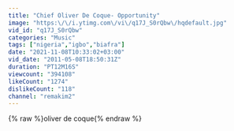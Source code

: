 ```yaml
---
title: "Chief Oliver De Coque- Opportunity"
image: "https:\/\/i.ytimg.com\/vi\/q17J_S0rQbw\/hqdefault.jpg"
vid_id: "q17J_S0rQbw"
categories: "Music"
tags: ["nigeria","igbo","biafra"]
date: "2021-11-08T10:33:02+03:00"
vid_date: "2011-05-08T18:50:31Z"
duration: "PT12M16S"
viewcount: "394108"
likeCount: "1274"
dislikeCount: "118"
channel: "remakim2"
---
```

{% raw %}oliver de coque{% endraw %}
